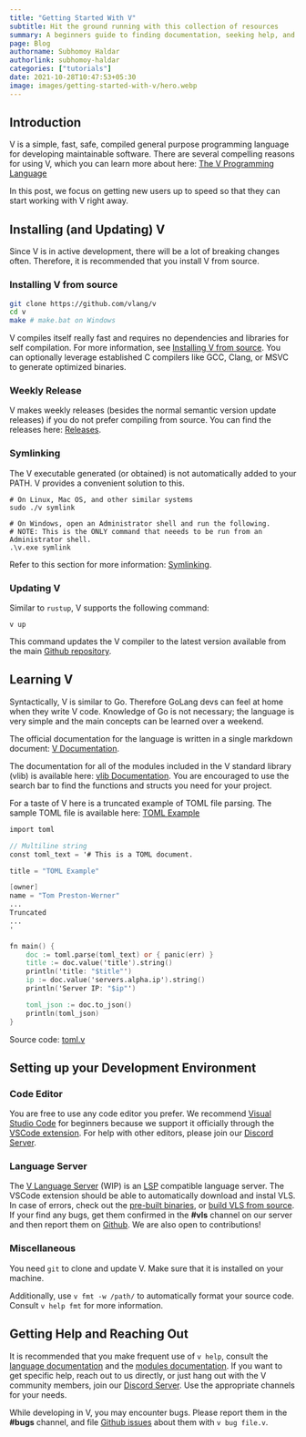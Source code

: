 ```yaml
---
title: "Getting Started With V"
subtitle: Hit the ground running with this collection of resources
summary: A beginners guide to finding documentation, seeking help, and feeling comfortable with V.
page: Blog
authorname: Subhomoy Haldar
authorlink: subhomoy-haldar
categories: ["tutorials"]
date: 2021-10-28T10:47:53+05:30
image: images/getting-started-with-v/hero.webp
---
```


## Introduction

V is a simple, fast, safe, compiled general purpose programming language
for developing maintainable software. There are several compelling reasons for using V,
which you can learn more about here: [The V Programming Language](https://vlang.io/)

In this post, we focus on getting new users up to speed so that they can start
working with V right away.

## Installing (and Updating) V

Since V is in active development, there will be a lot of breaking changes often.
Therefore, it is recommended that you install V from source.

### Installing V from source

```bash
git clone https://github.com/vlang/v
cd v
make # make.bat on Windows
```

V compiles itself really fast and requires no dependencies and libraries for self
compilation. For more information, see
[Installing V from source](https://github.com/vlang/v#installing-v-from-source).
You can optionally leverage established C compilers like GCC, Clang, or MSVC to
generate optimized binaries.

### Weekly Release

V makes weekly releases (besides the normal semantic version update releases)
if you do not prefer compiling from source.
You can find the releases here: [Releases](https://github.com/vlang/v/releases).

### Symlinking

The V executable generated (or obtained) is not automatically added to your PATH.
V provides a convenient solution to this.

```text
# On Linux, Mac OS, and other similar systems
sudo ./v symlink

# On Windows, open an Administrator shell and run the following.
# NOTE: This is the ONLY command that neeeds to be run from an Administrator shell.
.\v.exe symlink
```

Refer to this section for more information: [Symlinking](https://github.com/vlang/v#symlinking).

### Updating V

Similar to `rustup`, V supports the following command:

```text
v up
```

This command updates the V compiler to the latest version available from the main [Github repository](https://github.com/vlang/v).

## Learning V

Syntactically, V is similar to Go. Therefore GoLang devs can feel at home when they
write V code. Knowledge of Go is not necessary; the language is very simple and the
main concepts can be learned over a weekend.

The official documentation for the language is written in a single markdown document:
[V Documentation](https://github.com/vlang/v/blob/master/doc/docs.md).

The documentation for all of the modules included in the V standard library (vlib) is
available here: [vlib Documentation](https://modules.vlang.io/). You are encouraged to use
the search bar to find the functions and structs you need for your project.

For a taste of V here is a truncated example of TOML file parsing. The sample TOML file is
available here: [TOML Example](https://github.com/toml-lang/toml/blob/3b11f6921da7b6f5db37af039aa021fee450c091/README.md#Example)

```v {linenos=table}
import toml

// Multiline string
const toml_text = '# This is a TOML document.

title = "TOML Example"

[owner]
name = "Tom Preston-Werner"
...
Truncated
...
'

fn main() {
	doc := toml.parse(toml_text) or { panic(err) }
	title := doc.value('title').string()
	println('title: "$title"')
	ip := doc.value('servers.alpha.ip').string()
	println('Server IP: "$ip"')

	toml_json := doc.to_json()
	println(toml_json)
}
```

Source code: [toml.v](https://github.com/vlang/v/blob/master/examples/toml.v)

## Setting up your Development Environment

### Code Editor

You are free to use any code editor you prefer. We recommend
[Visual Studio Code](https://code.visualstudio.com/)
for beginners because we support it officially through the
[VSCode extension](https://marketplace.visualstudio.com/items?itemName=vlanguage.vscode-vlang).
For help with other editors, please join our [Discord Server](https://discord.gg/vlang).

### Language Server

The [V Language Server](https://github.com/vlang/vls) (WIP) is an
[LSP](https://microsoft.github.io/language-server-protocol/)
compatible language server. The VSCode extension should be able to automatically
download and instal VLS. In case of errors,
check out the [pre-built binaries](https://github.com/vlang/vls/releases), or
[build VLS from source](https://github.com/vlang/vls#build-from-source). If your find any bugs,
get them confirmed in the **#vls** channel on our server and then report them on [Github](https://github.com/vlang/vls/issues). We are also open to contributions!

### Miscellaneous

You need `git` to clone and update V. Make sure that it is installed on your machine.

Additionally, use `v fmt -w /path/` to automatically format your source code.
Consult `v help fmt` for more information.

## Getting Help and Reaching Out

It is recommended that you make frequent use of `v help`, consult the
[language documentation](https://github.com/vlang/v/blob/master/doc/docs.md)
and the
[modules documentation](https://modules.vlang.io/).
If you want to get specific help, reach out to us directly, or just hang out with
the V community members, join our [Discord Server](https://discord.gg/vlang). Use the
appropriate channels for your needs.

While developing in V, you may encounter bugs. Please report them in the **#bugs** channel, and file [Github issues](https://github.com/vlang/v/issues) about them with `v bug file.v`.
